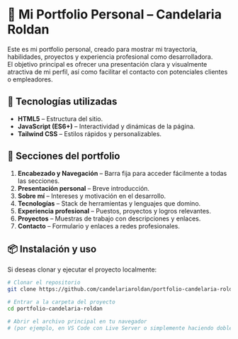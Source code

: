 # 🌟 Mi Portfolio Personal – Candelaria Roldan

Este es mi portfolio personal, creado para mostrar mi trayectoria, habilidades, proyectos y experiencia profesional como desarrolladora.  
El objetivo principal es ofrecer una presentación clara y visualmente atractiva de mi perfil, así como facilitar el contacto con potenciales clientes o empleadores.

## 🚀 Tecnologías utilizadas

- **HTML5** – Estructura del sitio.
- **JavaScript (ES6+)** – Interactividad y dinámicas de la página.
- **Tailwind CSS** – Estilos rápidos y personalizables.

## 📂 Secciones del portfolio

1. **Encabezado y Navegación** – Barra fija para acceder fácilmente a todas las secciones.
2. **Presentación personal** – Breve introducción.
3. **Sobre mí** – Intereses y motivación en el desarrollo.
4. **Tecnologías** – Stack de herramientas y lenguajes que domino.
5. **Experiencia profesional** – Puestos, proyectos y logros relevantes.
6. **Proyectos** – Muestras de trabajo con descripciones y enlaces.
7. **Contacto** – Formulario y enlaces a redes profesionales.

## 📦 Instalación y uso

Si deseas clonar y ejecutar el proyecto localmente:

```bash
# Clonar el repositorio
git clone https://github.com/candelariaroldan/portfolio-candelaria-roldan.git

# Entrar a la carpeta del proyecto
cd portfolio-candelaria-roldan

# Abrir el archivo principal en tu navegador
# (por ejemplo, en VS Code con Live Server o simplemente haciendo doble clic en index.html)
